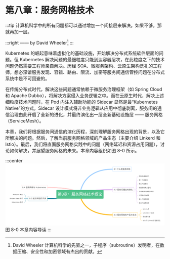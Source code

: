 # 第八章：服务网格技术

:::tip <a/>
计算机科学中的所有问题都可以通过增加一个间接层来解决。如果不够，那就再加一层。

:::right
—— by David Wheeler[^1]
:::

Kubernetes 的崛起意味着虚拟化的基础设施，开始解决分布式系统软件层面的问题。但 Kubernetes 解决问题的最细粒度只能到达容器层次，在此粒度之下的技术问题仍然需要工程师亲自解决。历经 SOA、微服务架构、云原生架构洗礼的工程师，想必深谙服务发现、容错、路由、限流、加密等服务间通信管控问题在分布式系统中是不可回避的。

在传统分布式时代，解决这些问题通常依赖于微服务治理框架（如 Spring Cloud 和 Apache Dubbo），将解决方案侵入业务逻辑之中。而在云原生时代，解决上述细粒度技术问题时，在 Pod 内注入辅助功能的 Sidecar 显然是最“Kubernetes Native”的方式。Sidecar 设计模式将非业务逻辑从应用中彻底剥离，服务间的通信治理由此开启了全新的进化，并最终演化出一层全新基础设施层 —— 服务网格（ServiceMesh）。

本章，我们将根据服务间通信的演化历程，深刻理解服务网格出现的背景，以及它所解决的问题。然后，了解当前服务网格领域的产品生态（主要介绍 Linkerd 和 Istio）。最后，我们将直面服务网格实践中的问题（网络延迟和资源占用问题），讨论如何解决，并展望服务网格的未来。本章内容组织如图 8-0 所示。

:::center
  ![](../assets/ServiceMesh-summary.png)<br/>
  图 8-0 本章内容导读
:::

[^1]: David Wheeler 计算机科学的先驱之一，子程序（subroutine）发明者，在数据压缩、安全性和加密领域有杰出的贡献。